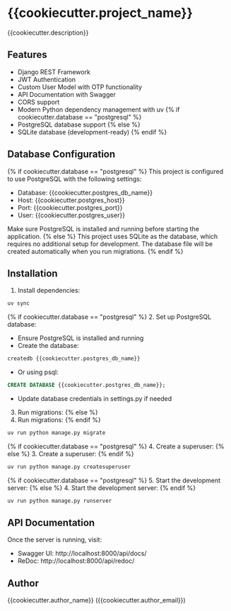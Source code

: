 # {{cookiecutter.project_name}}

{{cookiecutter.description}}

## Features

- Django REST Framework
- JWT Authentication
- Custom User Model with OTP functionality
- API Documentation with Swagger
- CORS support
- Modern Python dependency management with uv
{% if cookiecutter.database == "postgresql" %}
- PostgreSQL database support
{% else %}
- SQLite database (development-ready)
{% endif %}

## Database Configuration

{% if cookiecutter.database == "postgresql" %}
This project is configured to use PostgreSQL with the following settings:
- Database: {{cookiecutter.postgres_db_name}}
- Host: {{cookiecutter.postgres_host}}
- Port: {{cookiecutter.postgres_port}}
- User: {{cookiecutter.postgres_user}}

Make sure PostgreSQL is installed and running before starting the application.
{% else %}
This project uses SQLite as the database, which requires no additional setup for development.
The database file will be created automatically when you run migrations.
{% endif %}

## Installation

1. Install dependencies:
```bash
uv sync
```

{% if cookiecutter.database == "postgresql" %}
2. Set up PostgreSQL database:
   - Ensure PostgreSQL is installed and running
   - Create the database:
   ```bash
   createdb {{cookiecutter.postgres_db_name}}
   ```
   - Or using psql:
   ```sql
   CREATE DATABASE {{cookiecutter.postgres_db_name}};
   ```
   - Update database credentials in settings.py if needed

3. Run migrations:
{% else %}
2. Run migrations:
{% endif %}
```bash
uv run python manage.py migrate
```

{% if cookiecutter.database == "postgresql" %}
4. Create a superuser:
{% else %}
3. Create a superuser:
{% endif %}
```bash
uv run python manage.py createsuperuser
```

{% if cookiecutter.database == "postgresql" %}
5. Start the development server:
{% else %}
4. Start the development server:
{% endif %}
```bash
uv run python manage.py runserver
```

## API Documentation

Once the server is running, visit:
- Swagger UI: http://localhost:8000/api/docs/
- ReDoc: http://localhost:8000/api/redoc/

## Author

{{cookiecutter.author_name}} ({{cookiecutter.author_email}})
